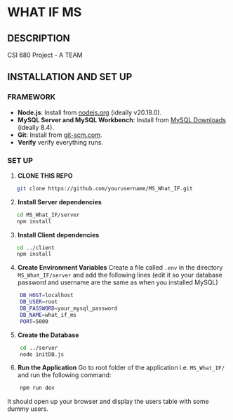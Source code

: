 # WHAT IF MS

## DESCRIPTION
CSI 680 Project - A TEAM

## INSTALLATION AND SET UP

### FRAMEWORK
- **Node.js**: Install from [nodejs.org](https://nodejs.org/) (ideally v20.18.0).
- **MySQL Server and MySQL Workbench**: Install from [MySQL Downloads](https://dev.mysql.com/downloads/) (ideally 8.4).
- **Git**: Install from [git-scm.com](https://git-scm.com/).
- **Verify** verify everything runs.

### SET UP
1. **CLONE THIS REPO**
```bash
   git clone https://github.com/yourusername/MS_What_IF.git
```
2. **Install Server dependencies**
```bash
   cd MS_What_IF/server
   npm install
```
3. **Install Client dependencies**
```bash
   cd ../client
   npm install
```
4. **Create Environment Variables**
Create a file called `.env` in the directory `MS_What_IF/server` and add the following lines (edit it so your database password and username are the same as when you installed MySQL)
```bash
    DB_HOST=localhost
    DB_USER=root
    DB_PASSWORD=your_mysql_password
    DB_NAME=what_if_ms
    PORT=5000
```
5. **Create the Database**
```bash
    cd ../server
    node initDB.js
```
6. **Run the Application**
Go to root folder of the application i.e. `MS_What_IF/` and run the following command:
```bash
    npm run dev
```
It should open up your browser and display the users table with some dummy users.